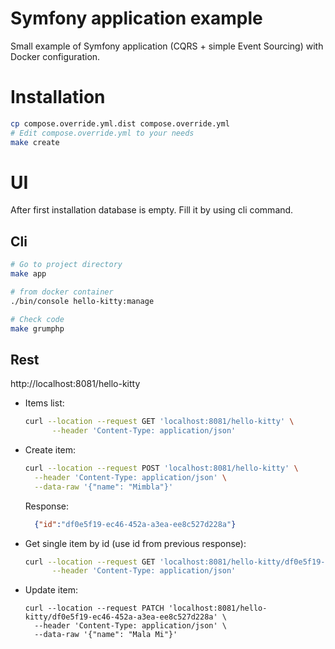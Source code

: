 # Symfony application example

Small example of Symfony application (CQRS + simple Event Sourcing) with Docker configuration.


# Installation

```bash
cp compose.override.yml.dist compose.override.yml
# Edit compose.override.yml to your needs
make create
```

# UI

After first installation database is empty. 
Fill it by using cli command.


## Cli

```bash
# Go to project directory
make app

# from docker container
./bin/console hello-kitty:manage

# Check code
make grumphp
```

## Rest

http://localhost:8081/hello-kitty

- Items list:
  ```bash
  curl --location --request GET 'localhost:8081/hello-kitty' \
        --header 'Content-Type: application/json' 
  ```

- Create item:
  ```bash
  curl --location --request POST 'localhost:8081/hello-kitty' \
    --header 'Content-Type: application/json' \
    --data-raw '{"name": "Mimbla"}'  
  ```  
  Response:
  ```json
    {"id":"df0e5f19-ec46-452a-a3ea-ee8c527d228a"}
  ```
- Get single item by id (use id from previous response):
  ```bash
  curl --location --request GET 'localhost:8081/hello-kitty/df0e5f19-ec46-452a-a3ea-ee8c527d228a' \
        --header 'Content-Type: application/json'  
  ```
- Update item:
  ```curl
  curl --location --request PATCH 'localhost:8081/hello-kitty/df0e5f19-ec46-452a-a3ea-ee8c527d228a' \
	--header 'Content-Type: application/json' \
	--data-raw '{"name": "Mala Mi"}'
  ```
